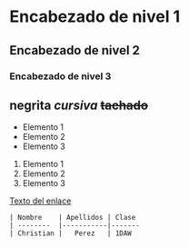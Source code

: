 # Encabezado de nivel 1
## Encabezado de nivel 2
### Encabezado de nivel 3

**negrita**
*cursiva*
~~tachado~~
---



- Elemento 1
- Elemento 2
- Elemento 3

1. Elemento 1
2. Elemento 2
3. Elemento 3

<!-- comentario -->
   [Texto del enlace](http://www.ejemplo.com)

    | Nombre    | Apellidos | Clase
    | --------  |-----------|-------
    | Christian |   Perez   | 1DAW 
